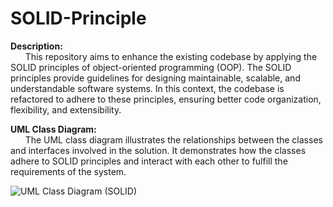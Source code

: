 # SOLID-Principle

**Description:** <br>
&nbsp; &nbsp; &nbsp; This repository aims to enhance the existing codebase by applying the SOLID principles of object-oriented programming (OOP). The SOLID principles provide guidelines for designing maintainable, scalable, and understandable software systems. In this context, the codebase is refactored to adhere to these principles, ensuring better code organization, flexibility, and extensibility. <br>

**UML Class Diagram:** <br>
&nbsp; &nbsp; &nbsp; The UML class diagram illustrates the relationships between the classes and interfaces involved in the solution. It demonstrates how the classes adhere to SOLID principles and interact with each other to fulfill the requirements of the system. <br>

![UML Class Diagram (SOLID)](https://github.com/Julsaurus/SOLID-Principle/assets/133284711/45ff992c-32ed-4690-aef9-f20950e1e94a)
